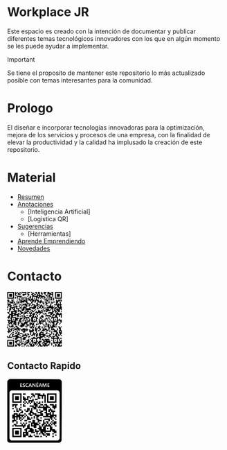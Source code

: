 # Workplace JR

Este espacio es creado con la intención de documentar y publicar diferentes temas tecnológicos innovadores con los que en algún momento se les puede ayudar a implementar.

>[!IMPORTANT]
Se tiene el proposito de mantener este repositorio lo más actualizado posible con temas interesantes para la comunidad.


# Prologo

El diseñar e incorporar tecnologías innovadoras para la optimización, mejora de los servicios y procesos de una empresa, con la finalidad de elevar la productividad y la calidad ha implusado la creación de este repositorio.

# Material
- [Resumen](https://github.com/CampRamos/CampRamos/blob/main/resumen)
- [Anotaciones](https://github.com/CampRamos/notes)
  - [Inteligencia Artificial]
  - [Logistica QR]
- [Sugerencias](https://github.com/CampRamos/suggestions)
  - [Herramientas]
- [Aprende Emprendiendo](https://github.com/CampRamos/horeb)
- [Novedades](https://github.com/CampRamos/novedades)

# Contacto
<img src="https://github.com/CampRamos/CampRamos/blob/main/qr-code.png" width=25% height=25%>

## Contacto Rapido
<img src="https://github.com/CampRamos/CampRamos/blob/main/atencionHoreb.png" width=25% height=25%>
<!--
### Hi there 👋

**CampRamos/CampRamos** is a ✨ _special_ ✨ repository because its `README.md` (this file) appears on your GitHub profile.

Here are some ideas to get you started:

- 🔭 I’m currently working on ...
- 🌱 I’m currently learning ...
- 👯 I’m looking to collaborate on ...
- 🤔 I’m looking for help with ...
- 💬 Ask me about ...
- 📫 How to reach me: ...
- 😄 Pronouns: ...
- ⚡ Fun fact: ...
-->
